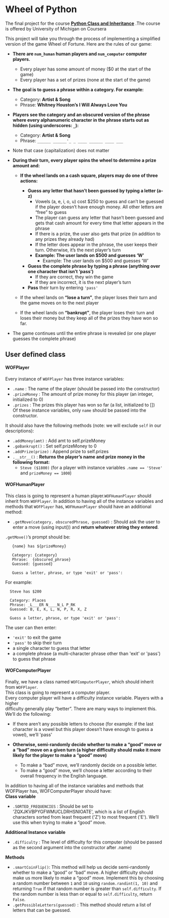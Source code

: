 # Wheel of Python
The final project for the course __[Python Class and Inheritance](https://www.coursera.org/learn/python-classes-inheritance)__ .The course is offered by University of Michigan on Coursera     
    
This project will take you through the process of implementing a simplified version of the game Wheel of Fortune. Here are the rules of our game:  
- **There are `num_human` human players and `num_computer` computer players.**
     - Every player has some amount of money ($0 at the start of the game)   
     - Every player has a set of prizes (none at the start of the game)   
- **The goal is to guess a phrase within a category. For example:**   
     - Category: **Artist & Song**
     - Phrase: **Whitney Houston’s I Will Always Love You**   
- **Players see the category and an obscured version of the phrase where every alphanumeric character in the phrase starts out as hidden (using underscores: `_`):**   
     - Category: **Artist & Song**
     - Phrase: `______ ______'_ _ ____ ______ ____ ___`   
- Note that case (capitalization) does not matter   

   
- **During their turn, every player spins the wheel to determine a prize amount and:**   
     
     - **If the wheel lands on a cash square, players may do one of three actions:**  
         
         - **Guess any letter that hasn’t been guessed by typing a letter (a-z)**  
             - Vowels (a, e, i, o, u) cost $250 to guess and can’t be guessed if the player doesn’t have enough money.
               All other letters are “free” to guess
             - The player can guess any letter that hasn’t been guessed and gets that cash
               amount for every time that letter appears in the phrase  
             - If there is a prize, the user also gets that prize (in addition to any prizes they already had)  
             - If the letter does appear in the phrase, the user keeps their turn. Otherwise, it’s the next player’s turn  
             - **Example: The user lands on $500 and guesses ‘W’**  
                 - Example: The user lands on $500 and guesses ‘W’  
         - **Guess the complete phrase by typing a phrase (anything over one character that isn’t ‘pass’)**  
             - If they are correct, they win the game  
             - If they are incorrect, it is the next player’s turn  
         - **Pass** their turn by entering `'pass'`  
         
     - If the wheel lands on **“lose a turn”**, the player loses their turn and the game moves on to the next player  
     - If the wheel lands on **“bankrupt”**, the player loses their turn and loses their money but they keep all of the prizes they have won so far.  
     
- The game continues until the entire phrase is revealed (or one player guesses the complete phrase)

   
 ## User defined class 
 
 #### WOFPlayer
 Every instance of `WOFPlayer` has three instance variables:  
   - `.name` : The name of the player (should be passed into the constructor)
   - `.prizeMoney` : The amount of prize money for this player (an integer, initialized to 0)
   - `.prizes` : The prizes this player has won so far (a list, initialized to [])  
 Of these instance variables, only `name` should be passed into the constructor.

It should also have the following methods (note: we will exclude `self` in our descriptions):  
  - `.addMoney(amt)` : Add amt to self.prizeMoney
  - `.goBankrupt()` : Set self.prizeMoney to 0
  - `.addPrize(prize)` : Append prize to self.prizes
  - `.__str__()` : **Returns the player’s name and prize money in the following format:**
    - `Steve ($1800)` (for a player with instance variables `.name == 'Steve'` and `prizeMoney == 1800`)
    
 #### WOFHumanPlayer  
 
 This class is going to represent a human player.`WOFHumanPlayer` should inherit from `WOFPlayer`.
 In addition to having all of the instance variables and methods that `WOFPlayer` has, `WOFHumanPlayer`
 should have an additional method:
   - `.getMove(category, obscuredPhrase, guessed)` : Should ask the user to enter a move (using input())
      and **return whatever string they entered**.
      
`.getMove()`’s prompt should be:
  
```
   {name} has ${prizeMoney}

   Category: {category}
   Phrase:  {obscured_phrase}
   Guessed: {guessed}

   Guess a letter, phrase, or type 'exit' or 'pass':
```
For example:
```
  Steve has $200

  Category: Places
  Phrase: _L___ER N____N_L P_RK
  Guessed: B, E, K, L, N, P, R, X, Z

  Guess a letter, phrase, or type 'exit' or 'pass':
```

The user can then enter:
  - `'exit'` to exit the game
  - `'pass'` to skip their turn
  - a single character to guess that letter
  - a complete phrase (a multi-character phrase other than 'exit' or 'pass') to guess that phrase
  
#### WOFComputerPlayer
Finally, we have a class named `WOFComputerPlayer`, which should inherit from `WOFPlayer`.  
This class is going to represent a computer player.  
Every computer player will have a difficulty instance variable. Players with a higher  
difficulty generally play “better”. There are many ways to implement this. We’ll do the following:  
  - If there aren’t any possible letters to choose (for example: if the last character is a vowel
    but this player doesn’t have enough to guess a vowel), we’ll 'pass'
  
  - **Otherwise, semi-randomly decide whether to make a “good” move or a “bad” move on a**
    **given turn (a higher difficulty should make it more likely for the player to make a “good” move)**
      - To make a “bad” move, we’ll randomly decide on a possible letter.
      - To make a “good” move, we’ll choose a letter according to their overall frequency in the English language.
      
In addition to having all of the instance variables and methods that WOFPlayer has, WOFComputerPlayer should have:  
**Class variable**
   - `.SORTED_FREQUENCIES` : Should be set to 'ZQXJKVBPYGFWMUCLDRHSNIOATE', which is a list of English characters
     sorted from least frequent ('Z') to most frequent ('E'). We’ll use this when trying to make a “good” move.
 
**Additional Instance variable**  

   - `.difficulty` : The level of difficulty for this computer (should be passed as the second argument into the constructor after .name)  
   
**Methods**    

   - `.smartCoinFlip()`: This method will help us decide semi-randomly whether to make a “good” or “bad” move.
     A higher difficulty should make us more likely to make a “good”     move. Implement this by choosing a
     random number between `1` and `10` using `random.randint(1, 10)` and returning `True` if that random
     number is greater than `self.difficulty`. If the random number is less than or equal to `self.difficulty`, return `False`.
   - `.getPossibleLetters(guessed)` : This method should return a list of letters that can be guessed.















         












